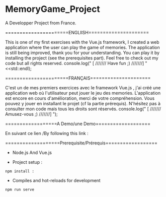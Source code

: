 # MemoryGame_Project

A Developper Project from France.

======================ENGLIISH=====================

This is one of my first exercises with the Vue.js framework, I created a web application where the user can play the game of memories.
The application is still being improved, thank you for your understanding. You can play it by installing the project (see the prerequisites part).
Feel free to check out my code but all rights reserved.
console.log(" [ /////// Have fun ;) ///////] "<<std::endl);

======================FRANÇAIS=====================

C'est un de mes premiers exercices avec le framework Vue.js , j'ai créé une application web où l'utilisateur peut jouer le jeu des memories.
L'application est encore en cours d'amélioration, merci de votre compréhension. Vous pouvez y jouer en installant le projet (cf la partie prérequis).
N'hésitez pas à consulter mon code mais tous les droits sont réservés.
console.log(" [ /////// Amusez-vous ;) ///////] ");

==================A Demo/une Demo===================

En suivant ce lien /By following this link : 


===================Prerequisite/Prérequis==================

*  Node.js And Vue.js

* Project setup : 
```
npm install :
```
* Compiles and hot-reloads for development
```
npm run serve
```

